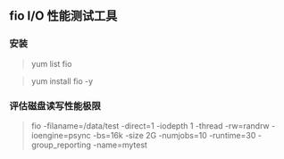 ## fio I/O 性能测试工具
### 安装
> yum list fio

> yum install fio -y

### 评估磁盘读写性能极限
> fio -filaname=/data/test -direct=1 -iodepth 1 -thread -rw=randrw -ioengine=psync -bs=16k -size 2G -numjobs=10 -runtime=30 -group_reporting -name=mytest